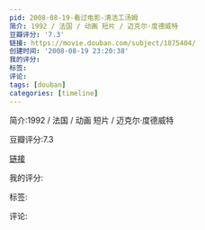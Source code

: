 ```yaml
---
pid: 2008-08-19-看过电影-清洁工汤姆
简介: 1992 / 法国 / 动画 短片 / 迈克尔·度德威特
豆瓣评分: '7.3'
链接: https://movie.douban.com/subject/1875404/
创建时间: '2008-08-19 23:20:38'
我的评分:
标签:
评论:
tags: [douban]
categories: [timeline]
---
```

简介:1992 / 法国 / 动画 短片 / 迈克尔·度德威特

豆瓣评分:7.3

[链接](https://movie.douban.com/subject/1875404/)

我的评分:

标签:

评论:

